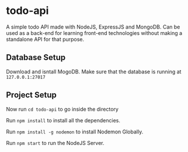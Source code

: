 # todo-api
A simple todo API made with NodeJS, ExpressJS and MongoDB. Can be used as a back-end for learning front-end technologies without making a standalone API for that purpose.



## Database Setup

Download and isntall MogoDB.
Make sure that the database is running at `127.0.0.1:27017`


## Project Setup

Now run `cd todo-api` to go inside the directory

Run `npm install` to install all the dependencies.

Run `npm install -g nodemon` to install Nodemon Globally.

Run `npm start` to run the NodeJS Server.
